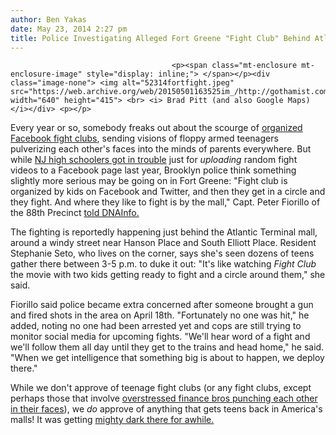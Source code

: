 ```yaml
---
author: Ben Yakas
date: May 23, 2014 2:27 pm
title: Police Investigating Alleged Fort Greene "Fight Club" Behind Atlantic Terminal Mall
---
```


	
										<p><span class="mt-enclosure mt-enclosure-image" style="display: inline;"> </span></p><div class="image-none"> <img alt="52314fortfight.jpeg" src="https://web.archive.org/web/20150501163525im_/http://gothamist.com/attachments/byakas/52314fortfight.jpeg" width="640" height="415"> <br> <i> Brad Pitt (and also Google Maps)</i></div> <p></p>

<p>Every year or so, somebody freaks out about the scourge of <a href="https://web.archive.org/web/20150501163525/http://gothamist.com/tags/fightclub">organized Facebook fight clubs</a>, sending visions of floppy armed teenagers pulverizing each other&apos;s faces into the minds of parents everywhere. But while <a href="https://web.archive.org/web/20150501163525/http://gothamist.com/2013/03/27/nj_high_school_officials_get_freake.php">NJ high schoolers got in trouble</a> just for <em>uploading</em> random fight videos to a Facebook page last year, Brooklyn police think something slightly more serious may be going on in Fort Greene: &quot;Fight club is organized by kids on Facebook and Twitter, and then they get in a circle and they fight. And where they like to fight is by the mall,&quot; Capt. Peter Fiorillo of the 88th Precinct <a href="https://web.archive.org/web/20150501163525/http://www.dnainfo.com/new-york/20140523/fort-greene/fight-club-outside-atlantic-center-mall-eyed-by-nypd">told DNAInfo.</a></p>

<p>The fighting is reportedly happening just behind the Atlantic Terminal mall, around a windy street near Hanson Place and South Elliott Place. Resident Stephanie Seto, who lives on the corner, says she&apos;s seen dozens of teens gather there between 3-5 p.m. to duke it out: &quot;It&apos;s like watching <em>Fight Club</em> the movie with two kids getting ready to fight and a circle around them,&quot; she said.</p>

<p>Fiorillo said police became extra concerned after someone brought a gun and fired shots in the area on April 18th. &quot;Fortunately no one was hit,&quot; he added, noting no one had been arrested yet and cops are still trying to monitor social media for upcoming fights. &quot;We&apos;ll hear word of a fight and we&apos;ll follow them all day until they get to the trains and head home,&quot; he said. &quot;When we get intelligence that something big is about to happen, we deploy there.&quot;</p>

<p>While we don&apos;t approve of teenage fight clubs (or any fight clubs, except perhaps those that involve <a href="https://web.archive.org/web/20150501163525/http://gothamist.com/2010/02/03/in_tough_times_finance_dudes_duke_i.php">overstressed finance bros punching each other in their faces</a>), we <em>do</em> approve of anything that gets teens back in America&apos;s malls! It was getting <a href="https://web.archive.org/web/20150501163525/http://qz.com/197740/american-teens-dont-hang-out-at-malls-anymore-they-eat-at-restaurants/">mighty dark there for awhile.</a></p>					
										
									
				